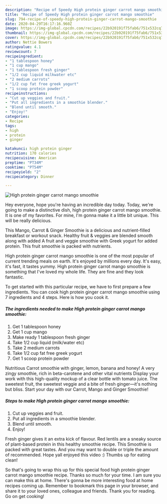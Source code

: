 ```yaml
---
description: "Recipe of Speedy High protein ginger carrot mango smoothie"
title: "Recipe of Speedy High protein ginger carrot mango smoothie"
slug: 794-recipe-of-speedy-high-protein-ginger-carrot-mango-smoothie
date: 2020-04-29T16:17:16.960Z
image: https://img-global.cpcdn.com/recipes/22b920191f75fab6/751x532cq70/high-protein-ginger-carrot-mango-smoothie-recipe-main-photo.jpg
thumbnail: https://img-global.cpcdn.com/recipes/22b920191f75fab6/751x532cq70/high-protein-ginger-carrot-mango-smoothie-recipe-main-photo.jpg
cover: https://img-global.cpcdn.com/recipes/22b920191f75fab6/751x532cq70/high-protein-ginger-carrot-mango-smoothie-recipe-main-photo.jpg
author: Nettie Bowers
ratingvalue: 4.1
reviewcount: 7
recipeingredient:
- "1 tablespoon honey"
- "1 cup mango"
- "1 tablespoon fresh ginger"
- "1/2 cup liquid milkwater etc"
- "2 medium carrots"
- "1/2 cup fat free greek yogurt"
- "1 scoop protein powder"
recipeinstructions:
- "Cut up veggies and fruit."
- "Put all ingredients in a smoothie blender."
- "Blend until smooth."
- "Enjoy!"
categories:
- Recipe
tags:
- high
- protein
- ginger

katakunci: high protein ginger 
nutrition: 170 calories
recipecuisine: American
preptime: "PT34M"
cooktime: "PT54M"
recipeyield: "2"
recipecategory: Dinner

---
```



![High protein ginger carrot mango smoothie](https://img-global.cpcdn.com/recipes/22b920191f75fab6/751x532cq70/high-protein-ginger-carrot-mango-smoothie-recipe-main-photo.jpg)

Hey everyone, hope you're having an incredible day today. Today, we're going to make a distinctive dish, high protein ginger carrot mango smoothie. It is one of my favorites. For mine, I'm gonna make it a little bit unique. This will be really delicious.

This Mango, Carrot &amp; Ginger Smoothie is a delicious and nutrient-filled breakfast or workout snack. Healthy fruit &amp; veggies are blended smooth along with added A fruit and veggie smoothie with Greek yogurt for added protein. This fruit smoothie is packed with nutrients.

High protein ginger carrot mango smoothie is one of the most popular of current trending meals on earth. It's enjoyed by millions every day. It's easy, it's fast, it tastes yummy. High protein ginger carrot mango smoothie is something that I've loved my whole life. They are fine and they look fantastic.


To get started with this particular recipe, we have to first prepare a few ingredients. You can cook high protein ginger carrot mango smoothie using 7 ingredients and 4 steps. Here is how you cook it.

<!--inarticleads1-->

##### The ingredients needed to make High protein ginger carrot mango smoothie:

1. Get 1 tablespoon honey
1. Get 1 cup mango
1. Make ready 1 tablespoon fresh ginger
1. Take 1/2 cup liquid (milk/water etc)
1. Take 2 medium carrots
1. Take 1/2 cup fat free greek yogurt
1. Get 1 scoop protein powder


Nutritious Carrot smoothie with ginger, lemon, banana and honey! A very zingy smoothie, rich in beta-carotene and other vital nutrients Display your work with this high-quality mockup of a clear bottle with tomato juice. The sweetest fruit, the sweetest veggie and a bite of fresh ginger—it&#39;s nothing but bliss. Start your day with our Carrot, Mango and Ginger Smoothie! 

<!--inarticleads2-->

##### Steps to make High protein ginger carrot mango smoothie:

1. Cut up veggies and fruit.
1. Put all ingredients in a smoothie blender.
1. Blend until smooth.
1. Enjoy!


Fresh ginger gives it an extra kick of flavour. Red lentils are a sneaky source of plant-based protein in this healthy smoothie recipe. This Smoothie is packed with great tastes. And you may want to double or triple the amount of recommended. Hope yall enjoyed this video :) Thumbs up for eating clean! 

So that's going to wrap this up for this special food high protein ginger carrot mango smoothie recipe. Thanks so much for your time. I am sure you can make this at home. There's gonna be more interesting food at home recipes coming up. Remember to bookmark this page in your browser, and share it to your loved ones, colleague and friends. Thank you for reading. Go on get cooking!
